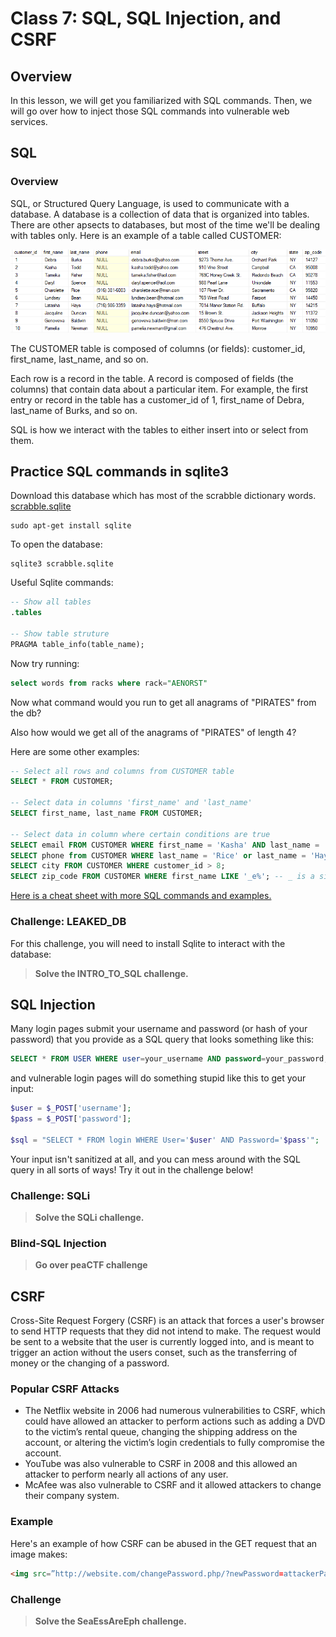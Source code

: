 # Class 7: SQL, SQL Injection, and CSRF

## Overview
In this lesson, we will get you familiarized with SQL commands. Then, we will go over how to inject those SQL commands into vulnerable web services.

## SQL

### Overview
SQL, or Structured Query Language, is used to communicate with a database. A database is a collection of data that is organized into tables. There are other apsects to databases, but most of the time we'll be dealing with tables only. Here is an example of a table called CUSTOMER:

![sql_table](images/sql_table.png)

The CUSTOMER table is composed of columns (or fields): customer\_id, first\_name, last_name, and so on.

Each row is a record in the table. A record is composed of fields (the columns) that contain data about a particular item. For example, the first entry or record in the table has a customer\_id of 1, first\_name of Debra, last\_name of Burks, and so on.

SQL is how we interact with the tables to either insert into or select from them.
## Practice SQL commands in sqlite3
Download this database which has most of the scrabble dictionary words. 
[scrabble.sqlite](examples/scrabble.sqlite) 

```shell
sudo apt-get install sqlite
```

To open the database:
```shell
sqlite3 scrabble.sqlite
```

Useful Sqlite commands:
```sql
-- Show all tables
.tables

-- Show table struture
PRAGMA table_info(table_name);
```

Now try running: 
```sql
select words from racks where rack="AENORST"
```

Now what command would you run to get all anagrams of "PIRATES" from the db? 

Also how would we get all of the anagrams of "PIRATES" of length 4? 

Here are some other examples:
```sql
-- Select all rows and columns from CUSTOMER table
SELECT * FROM CUSTOMER;

-- Select data in columns 'first_name' and 'last_name'
SELECT first_name, last_name FROM CUSTOMER; 

-- Select data in column where certain conditions are true
SELECT email FROM CUSTOMER WHERE first_name = 'Kasha' AND last_name = 'Todd';
SELECT phone from CUSTOMER WHERE last_name = 'Rice' or last_name = 'Hays';
SELECT city FROM CUSTOMER WHERE customer_id > 8;
SELECT zip_code FROM CUSTOMER WHERE first_name LIKE '_e%'; -- _ is a single character; % is zero or more characters
```

[Here is a cheat sheet with more SQL commands and examples.](http://www.sqltutorial.org/sql-cheat-sheet/)

### Challenge: LEAKED_DB
For this challenge, you will need to install Sqlite to interact with the database:
>**Solve the INTRO_TO_SQL challenge.**

## SQL Injection
Many login pages submit your username and password (or hash of your password) that you provide as a SQL query that looks something like this:
```sql
SELECT * FROM USER WHERE user=your_username AND password=your_password;
```

and vulnerable login pages will do something stupid like this to get your input:
```php
$user = $_POST['username'];
$pass = $_POST['password'];

$sql = "SELECT * FROM login WHERE User='$user' AND Password='$pass'";
```

Your input isn't sanitized at all, and you can mess around with the SQL query in all sorts of ways! Try it out in the challenge below!

### Challenge: SQLi
>**Solve the SQLi challenge.**

### Blind-SQL Injection 
>**Go over peaCTF challenge** 


## CSRF
Cross-Site Request Forgery (CSRF) is an attack that forces a user's browser to send HTTP requests that they did not intend to make. The request would be sent to a website that the user is currently logged into, and is meant to trigger an action without the users conset, such as the transferring of money or the changing of a password.

### Popular CSRF Attacks
* The Netflix website in 2006 had numerous vulnerabilities to CSRF, which could have allowed an attacker to perform actions such as adding a DVD to the victim’s rental queue, changing the shipping address on the account, or altering the victim’s login credentials to fully compromise the account.
* YouTube was also vulnerable to CSRF in 2008 and this allowed an attacker to perform nearly all actions of any user.
* McAfee was also vulnerable to CSRF and it allowed attackers to change their company system.

### Example
Here's an example of how CSRF can be abused in the GET request that an image makes:
```html
<img src=”http://website.com/changePassword.php/?newPassword=attackerPassword”>
```

### Challenge
>**Solve the SeaEssAreEph challenge.**
